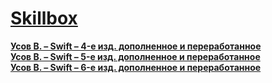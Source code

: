 # [Skillbox](https://go.acstat.com/3ced01680e2ae408 "Skillbox")

**[Усов В. – Swift – 4-е изд. дополненное и переработанное](https://www.piter.com/collection/A31624/product/swift-osnovy-razrabotki-prilozheniy-pod-ios-i-macos-4-e-izd-dopolnennoe-i-pererabotannoe)**<br>
**[Усов В. – Swift – 5-е изд. дополненное и переработанное](https://www.piter.com/collection/A31624/product/swift-osnovy-razrabotki-prilozheniy-pod-ios-ipados-i-macos-5-e-izd-dopolnennoe-i-pererabotannoe)**<br>
**[Усов В. – Swift – 6-е изд. дополненное и переработанное](https://www.piter.com/product/swift-osnovy-razrabotki-prilozheniy-pod-ios-ipados-i-macos-6-e-izd-dopolnennoe-i-pererabotannoe)**
